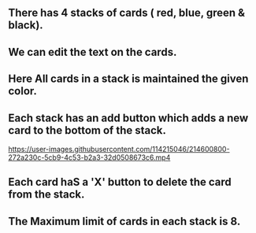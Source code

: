 ## There has 4 stacks of cards ( red, blue, green & black).
## We can edit the text on the cards.
## Here All cards in a stack is maintained the given color.
## Each stack has an add button which adds a new card to the bottom of the stack.



https://user-images.githubusercontent.com/114215046/214600800-272a230c-5cb9-4c53-b2a3-32d0508673c6.mp4



## Each card haS a 'X' button to delete the card from the stack. 
## The Maximum limit of cards in each stack is 8.
